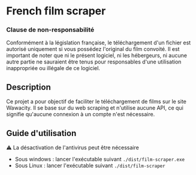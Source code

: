 # French film scraper

### Clause de non-responsabilité
Conformément à la législation française, le téléchargement d'un fichier est autorisé uniquement si vous possédez l'original du film convoité. Il est important de noter que ni le présent logiciel, ni les hébergeurs, ni aucune autre partie ne sauraient être tenus pour responsables d'une utilisation inappropriée ou illégale de ce logiciel.

## Description
Ce projet a pour objectif de faciliter le téléchargement de films sur le site Wawacity. Il se base sur du web scraping et n'utilise aucune API, ce qui signifie qu'aucune connexion à un compte n'est nécessaire.

## Guide d'utilisation

⚠ La désactivation de l'antivirus peut être nécessaire

* Sous windows : lancer l'exécutable suivant `./dist/film-scraper.exe`
* Sous Linux : lancer l'exécutable suivant `./dist/film-scraper`